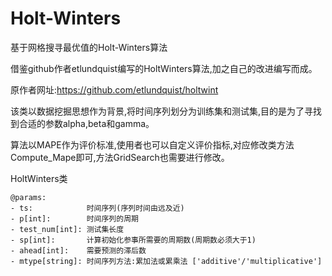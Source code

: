 # Holt-Winters
基于网格搜寻最优值的Holt-Winters算法

借鉴github作者etlundquist编写的HoltWinters算法,加之自己的改进编写而成。

原作者网址:https://github.com/etlundquist/holtwint

该类以数据挖掘思想作为背景,将时间序列划分为训练集和测试集,目的是为了寻找到合适的参数alpha,beta和gamma。

算法以MAPE作为评价标准,使用者也可以自定义评价指标,对应修改类方法Compute_Mape即可,方法GridSearch也需要进行修改。

HoltWinters类

    @params:
    - ts:            时间序列(序列时间由远及近)
    - p[int]:        时间序列的周期
    - test_num[int]: 测试集长度
    - sp[int]:       计算初始化参事所需要的周期数(周期数必须大于1)
    - ahead[int]:    需要预测的滞后数
    - mtype[string]: 时间序列方法:累加法或累乘法 ['additive'/'multiplicative']
